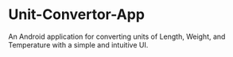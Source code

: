 # Unit-Convertor-App
An Android application for converting units of Length, Weight, and Temperature with a simple and intuitive UI.

